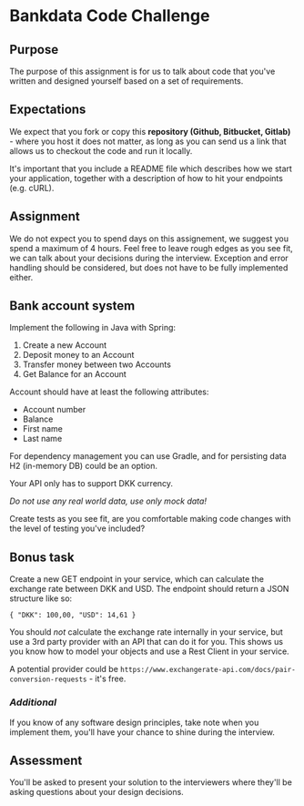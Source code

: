 # Bankdata Code Challenge

## Purpose
The purpose of this assignment is for us to talk about code that you've written and designed yourself based on a set of requirements.

## Expectations
We expect that you fork or copy this __repository (Github, Bitbucket, Gitlab)__ - where you host it does not matter, as long as you can send us a link that allows us to checkout the code and run it locally.

It's important that you include a README file which describes how we start your application, together with a description of how to hit your endpoints (e.g. cURL).

## Assignment
We do not expect you to spend days on this assignement, we suggest you spend a maximum of 4 hours. Feel free to leave rough edges as you see fit, we can talk about your decisions during the interview. Exception and error handling should be considered, but does not have to be fully implemented either.

## Bank account system
Implement the following in Java with Spring:

1. Create a new Account
2. Deposit money to an Account
3. Transfer money between two Accounts
4. Get Balance for an Account

Account should have at least the following attributes:
- Account number
- Balance
- First name
- Last name

For dependency management you can use Gradle, and for persisting data H2 (in-memory DB) could be an option.

Your API only has to support DKK currency. 

*Do not use any real world data, use only mock data!*

Create tests as you see fit, are you comfortable making code changes with the level of testing you've included?

## Bonus task
Create a new GET endpoint in your service, which can calculate the exchange rate between DKK and USD. 
The endpoint should return a JSON structure like so:

``{
    "DKK": 100,00,
    "USD": 14,61
}``

You should _not_ calculate the exchange rate internally in your service, but use a 3rd party provider with an API that can do it for you.
This shows us you know how to model your objects and use a Rest Client in your service.

A potential provider could be `https://www.exchangerate-api.com/docs/pair-conversion-requests` - it's free.

### _Additional_
If you know of any software design principles, take note when you implement them, you'll have your chance to shine during the interview. 


## Assessment
You'll be asked to present your solution to the interviewers where they'll be asking questions about your design decisions.
